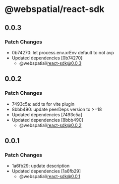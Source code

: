 # @webspatial/react-sdk

## 0.0.3

### Patch Changes

- 0b74270: let process.env.xrEnv default to not avp
- Updated dependencies [0b74270]
  - @webspatial/react-sdk@0.0.3

## 0.0.2

### Patch Changes

- 7493c5a: add ts for vite plugin
- 8bbb490: update peerDeps version to >=18
- Updated dependencies [7493c5a]
- Updated dependencies [8bbb490]
  - @webspatial/react-sdk@0.0.2

## 0.0.1

### Patch Changes

- 1a6fb29: update description
- Updated dependencies [1a6fb29]
  - @webspatial/react-sdk@0.0.1
